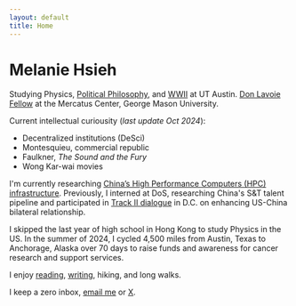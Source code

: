 ```yaml
---
layout: default
title: Home
---
```


# Melanie Hsieh
Studying Physics, [Political Philosophy](https://liberalarts.utexas.edu/coretexts/), and [WWII](https://liberalarts.utexas.edu/history/normandy-scholar-program-on-wwii/) at UT Austin. [Don Lavoie Fellow](https://www.mercatus.org/students/don-lavoie-fellowship) at the Mercatus Center, George Mason University.

Current intellectual curiousity (*last update Oct 2024*):
- Decentralized institutions (DeSci)
- Montesquieu, commercial republic
- Faulkner, *The Sound and the Fury*
- Wong Kar-wai movies

I'm currently researching [China’s High Performance Computers (HPC) infrastructure](https://www.csis.org/analysis/silicon-valley-should-carefully-assess-its-ai-and-semiconductor-dealings-middle-east). Previously, I interned at DoS, researching China's S&T talent pipeline and participated in [Track II dialogue](https://www.linkedin.com/posts/melaniehsieh_uschinarelations-bilateralrelations-taiwan-activity-7098093507575238656-erx_?utm_source=share&utm_medium=member_desktop) in D.C. on enhancing US-China bilateral relationship.

I skipped the last year of high school in Hong Kong to study Physics in the US. In the summer of 2024, I cycled 4,500 miles from Austin, Texas to Anchorage, Alaska over 70 days to raise funds and awareness for cancer research and support services.

I enjoy [reading](/book), [writing](/essay), hiking, and long walks. 

I keep a zero inbox, [email me](mailto:melanie.hsieh@my.utexas.edu) or [X](https://x.com/MelanieHsieh).
